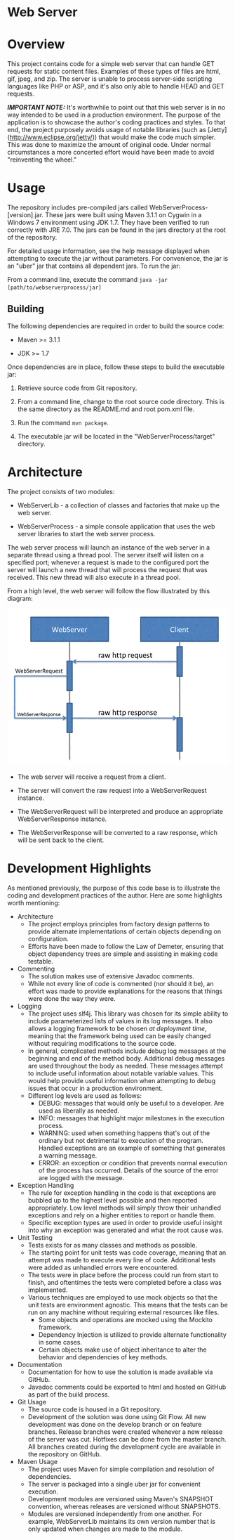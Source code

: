 Web Server
=========
# Overview
This project contains code for a simple web server that can handle GET requests for static content files. Examples of
these types of files are html, gif, jpeg, and zip. The server is unable to process server-side scripting languages
like PHP or ASP, and it's also only able to handle HEAD and GET requests.

**_IMPORTANT NOTE:_** It's worthwhile to point out that this web server is in no way intended to be used in a production
environment. The purpose of the application is to showcase the author's coding practices and styles. To that end, the
project purposely avoids usage of notable libraries (such as [Jetty] (http://www.eclipse.org/jetty/)) that would make
the code much simpler. This was done to maximize the amount of original code. Under normal circumstances a more
concerted effort would have been made to avoid "reinventing the wheel."

# Usage
The repository includes pre-compiled jars called WebServerProcess-[version].jar. These jars were built using Maven 3.1.1 
on Cygwin in a Windows 7 environment using JDK 1.7. They have been verified to run correctly with JRE 7.0. The jars
can be found in the jars directory at the root of the repository.

For detailed usage information, see the help message displayed when attempting to execute the jar without
parameters. For convenience, the jar is an "uber" jar that contains all dependent jars. To run the jar:

From a command line, execute the command `java -jar [path/to/webserverprocess/jar]`

## Building
The following dependencies are required in order to build the source code:

* Maven >= 3.1.1

* JDK >= 1.7

Once dependencies are in place, follow these steps to build the executable jar:

1. Retrieve source code from Git repository.

2. From a command line, change to the root source code directory. This is the same directory as the README.md and root
pom.xml file.

3. Run the command `mvn package`.

4. The executable jar will be located in the "WebServerProcess/target" directory.

# Architecture
The project consists of two modules:

* WebServerLib - a collection of classes and factories that make up the web server.
 
* WebServerProcess - a simple console application that uses the web server libraries to start the web server process.

The web server process will launch an instance of the web server in a separate thread using a thread pool. The server
itself will listen on a specified port; whenever a request is made to the configured port the server will launch a new
thread that will process the request that was received. This new thread will also execute in a thread pool.

From a high level, the web server will follow the flow illustrated by this diagram:

![Example SFTP Process](https://github.com/mfrisbey/WebServer/raw/master/images/RequestSequence.GIF)

* The web server will receive a request from a client.

* The server will convert the raw request into a WebServerRequest instance.

* The WebServerRequest will be interpreted and produce an appropriate WebServerResponse instance.

* The WebServerResponse will be converted to a raw response, which will be sent back to the client.

# Development Highlights
As mentioned previously, the purpose of this code base is to illustrate the coding and development practices of the
author. Here are some highlights worth mentioning:

* Architecture
    * The project employs principles from factory design patterns to provide alternate implementations of certain
    objects depending on configuration.
    * Efforts have been made to follow the Law of Demeter, ensuring that object dependency trees are simple and
    assisting in making code testable.
* Commenting
    * The solution makes use of extensive Javadoc comments.
    * While not every line of code is commented (nor should it be), an effort was made to provide explanations for the
    reasons that things were done the way they were.
* Logging
    * The project uses slf4j. This library was chosen for its simple ability to include parameterized lists of values
    in its log messages. It also allows a logging framework to be chosen _at deployment time_, meaning that the
    framework being used can be easily changed without requiring modifications to the source code.
    * In general, complicated methods include debug log messages at the beginning and end of the method body. Additional
    debug messages are used throughout the body as needed. These messages attempt to include useful information about
    notable variable values. This would help provide useful information when attempting to debug issues that occur in a 
    production environment.
    * Different log levels are used as follows:
        * DEBUG: messages that would only be useful to a developer. Are used as liberally as needed.
        * INFO: messages that highlight major milestones in the execution process.
        * WARNING: used when something happens that's out of the ordinary but not detrimental to execution of the 
        program. Handled exceptions are an example of something that generates a warning message.
        * ERROR: an exception or condition that prevents normal execution of the process has occurred. Details of
        the source of the error are logged with the message.
* Exception Handling
    * The rule for exception handling in the code is that exceptions are bubbled up to the highest level possible and
    then reported appropriately. Low level methods will simply throw their unhandled exceptions and rely on a higher 
    entities to report or handle them.
    * Specific exception types are used in order to provide useful insight into why an exception was generated and
    what the root cause was.
* Unit Testing
    * Tests exists for as many classes and methods as possible.
    * The starting point for unit tests was code coverage, meaning that an attempt was made to execute every line of
    code. Additional tests were added as unhandled errors were encountered.
    * The tests were in place before the process could run from start to finish, and oftentimes the tests were
    completed before a class was implemented.
    * Various techniques are employed to use mock objects so that the unit tests are environment agnostic. This means
    that the tests can be run on any machine without requiring external resources like files.
        * Some objects and operations are mocked using the Mockito framework.
        * Dependency Injection is utilized to provide alternate functionality in some cases.
        * Certain objects make use of object inheritance to alter the behavior and dependencies of key methods.
* Documentation
    * Documentation for how to use the solution is made available via GitHub.
    * Javadoc comments could be exported to html and hosted on GitHub as part of the build process.
* Git Usage
    * The source code is housed in a Git repository.
    * Development of the solution was done using Git Flow. All new development was done on the develop branch or on 
    feature branches. Release branches were created whenever a new release of the server was cut. Hotfixes can be done
    from the master branch. All branches created during the development cycle are available in the repository on GitHub.
* Maven Usage
    * The project uses Maven for simple compilation and resolution of dependencies.
    * The server is packaged into a single uber jar for convenient execution.
    * Development modules are versioned using Maven's SNAPSHOT convention, whereas releases are versioned without 
    SNAPSHOTS.
    * Modules are versioned independently from one another. For example, WebServerLib maintains its own version number
    that is only updated when changes are made to the module.
